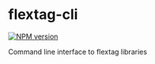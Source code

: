 # flextag-cli
[![NPM version][npm-image]][npm-url]

Command line interface to flextag libraries

[npm-image]: https://img.shields.io/npm/v/flextag-cli.svg?style=flat-square
[npm-url]: https://npmjs.org/package/flextag-cli
